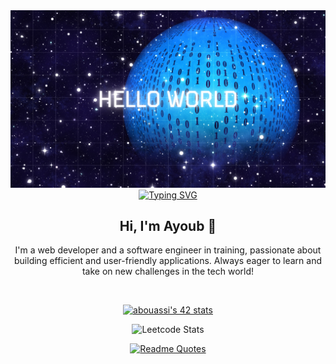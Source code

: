 <div align="center">

  <img width="1000px" alt="Hello World" src="https://github.com/orcaprog/orcaprog/blob/main/Blue%20Textured%20Space%20Landscape%20Hello%20World%20Desktop%20Wallpaper.png">

  <a href="https://git.io/typing-svg">
    <img src="https://readme-typing-svg.demolab.com?font=Titan+One&size=29&pause=1000&color=09A2F7&random=false&width=700&height=200&lines=Hi+there+%F0%9F%91%8B;I'm+Ayoub;Software+Engineer+Student;Aspiring+Full+Stack+Developer;Orca+Lover+%3A)" alt="Typing SVG" />
  </a>

  <h2>Hi, I'm Ayoub 👋</h2>
  <p>
    I'm a web developer and a software engineer in training, passionate about building efficient and user-friendly applications. Always eager to learn and take on new challenges in the tech world!
  </p>

  <br>

  [![abouassi's 42 stats](https://badge.mediaplus.ma/binary/abouassi)](https://github.com/oakoudad/badge42)

  ![Leetcode Stats](https://leetcard.jacoblin.cool/orcacode)

  [![Readme Quotes](https://quotes-github-readme.vercel.app/api?type=horizontal&theme=dark)](https://github.com/piyushsuthar/github-readme-quotes)

</div>

<!--
**orcaprog/orcaprog** is a ✨ _special_ ✨ repository because its `README.md` (this file) appears on your GitHub profile.

Here are some ideas to get you started:

- 🔭 I’m currently working on ...
- 🌱 I’m currently learning ...
- 👯 I’m looking to collaborate on ...
- 🤔 I’m looking for help with ...
- 💬 Ask me about ...
- 📫 How to reach me: ...
- 😄 Pronouns: ...
- ⚡ Fun fact: ...
-->
